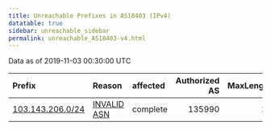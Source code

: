 ```yaml
---
title: Unreachable Prefixes in AS18403 (IPv4)
datatable: true
sidebar: unreachable_sidebar
permalink: unreachable_AS18403-v4.html
---
```


Data as of 2019-11-03 00:30:00 UTC


<div class="datatable-begin"></div>

| Prefix                                                     | Reason                                                                                                  | affected   |   Authorized AS |   MaxLength | Anchor                                       |   unreachable /24s |
|:-----------------------------------------------------------|:--------------------------------------------------------------------------------------------------------|:-----------|----------------:|------------:|:---------------------------------------------|-------------------:|
| [103.143.206.0/24](https://stat.ripe.net/103.143.206.0/24) | [INVALID ASN](https://rpki-validator.ripe.net/announcement-preview?asn=AS18403&prefix=103.143.206.0/24) | complete   |          135990 |          24 | [APNIC](unreachable_APNIC_RPKI_Root-v4.html) |                  1 |

<div class="datatable-end"></div>